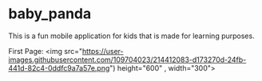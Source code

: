 # baby_panda
This is a fun mobile application for kids that is made for learning purposes.

First Page:
<img src="https://user-images.githubusercontent.com/109704023/214412083-d173270d-24fb-441d-82c4-0ddfc9a7a57e.png") height="600" , width="300">
